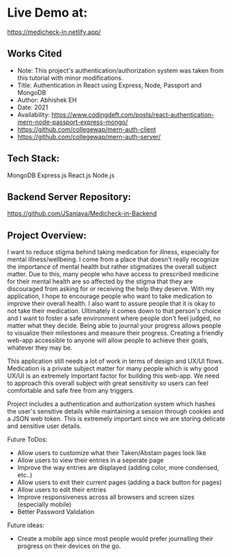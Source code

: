 # Live Demo at:
https://medicheck-in.netlify.app/


## Works Cited
* Note: This project's authentication/authorization system was taken from this tutorial with minor modifications.
* Title: Authentication in React using Express, Node, Passport and MongoDB
* Author: Abhishek EH
* Date: 2021
* Availability: https://www.codingdeft.com/posts/react-authentication-mern-node-passport-express-mongo/
* https://github.com/collegewap/mern-auth-client
* https://github.com/collegewap/mern-auth-server/

## Tech Stack:
MongoDB
Express.js
React.js
Node.js

## Backend Server Repository:
https://github.com/JSanjaya/Medicheck-in-Backend

## Project Overview:
I want to reduce stigma behind taking medication for illness, especially for mental illness/wellbeing. I come from a place that doesn't really recognize the importance of mental health but rather stigmatizes the overall subject matter. Due to this, many people who have access to prescribed medicine for their mental health are so affected by the stigma that they are discouraged from asking for or receiving the help they deserve. With my application, I hope to encourage people who want to take medication to improve their overall health. I also want to assure people that it is okay to not take their medication. Ultimately it comes down to that person's choice and I want to foster a safe environment where people don't feel judged, no matter what they decide. Being able to journal your progress allows people to visualize their milestones and measure their progress. Creating a friendly web-app accessible to anyone will allow people to achieve their goals, whatever they may be.

This application still needs a lot of work in terms of design and UX/UI flows. 
Medication is a private subject matter for many people which is why good UX/UI is an extremely important factor for building this web-app. We need to approach this overall subject with great sensitivity so users can feel comfortable and safe free from any triggers.

Project includes a authentication and authorization system which hashes the user's sensitive details while maintaining a session through cookies and a JSON web token. This is extremely important since we are storing delicate and sensitive user details.

Future ToDos:
- Allow users to customize what their Taken/Abstain pages look like
- Allow users to view their entries in a seperate page
- Improve the way entries are displayed (adding color, more condensed, etc..)
- Allow users to exit their current pages (adding a back button for pages)
- Allow users to edit their entries
- Improve responsiveness across all browsers and screen sizes (especially mobile)
- Better Password Validation

Future ideas:
- Create a mobile app since most people would prefer journalling their progress on their devices on the go.
